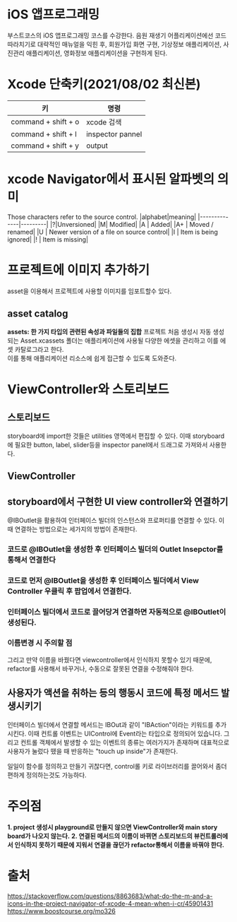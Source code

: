 # iOS 앱프로그래밍
부스트코스의 iOS 앱프로그래밍 코스를 수강한다.
음원 재생기 어플리케이션에선 코드 따라치기로 대략적인 매뉴얼을 익힌 후, 회원가입 화면 구현, 기상정보 애플리케이션, 사진관리 애플리케이션, 영화정보 애플리케이션을 구현하게 된다. 

# Xcode 단축키(2021/08/02 최신본)
|키|명령|
|--------------------------|---------------------|
|command + shift + o| xcode 검색|
|command + shift + l| inspector pannel|
|command + shift + y| output|




# xcode Navigator에서 표시된 알파벳의 의미
Those characters refer to the source control.
|alphabet|meaning|
|--------------|---------|
|?|Unversioned|
|M| Modified|
|A | Added|
|A+ | Moved / renamed|
|U | Newer version of a file on source control|
|I | Item is being ignored|
|! | Item is missing|

# 프로젝트에 이미지 추가하기
asset을 이용해서 프로젝트에 사용할 이미지를 임포트할수 있다. 
## asset catalog
**assets: 한 가지 타입의 관련된 속성과 파일들의 집합**
프로젝트 처음 생성시 자동 생성되는 Asset.xcassets 폴더는 애플리케이션에 사용될 다양한 에셋을 관리하고 이를 에셋 카탈로그라고 한다.      
이를 통해 애플리케이션 리소스에 쉽게 접근할 수 있도록 도와준다.     
# ViewController와 스토리보드
## 스토리보드
storyboard에 import한 것들은 utilities 영역에서 편집할 수 있다. 이때 storyboard에 필요한 button, label, slider등을 inspector panel에서 드래그로 가져와서 사용한다.       
## ViewController
## storyboard에서 구현한 UI view controller와 연결하기
@IBOutlet을 활용하여 인터페이스 빌더의 인스턴스와 프로퍼티를 연결할 수 있다.
이때 연결하는 방법으로는 세가지의 방법이 존재한다.
### 코드로 @IBOutlet을 생성한 후 인터페이스 빌더의 Outlet Insepctor를 통해서 연결한다

### 코드로 먼저 @IBOutlet을 생성한 후 인터페이스 빌더에서 View Controller 우클릭 후 팝업에서 연결한다.
### 인터페이스 빌더에서 코드로 끌어당겨 연결하면 자동적으로 @IBOutlet이 생성된다.
### 이름변경 시 주의할 점 
그리고 만약 이름을 바꿨다면 viewcontroller에서 인식하지 못할수 있기 때문에, refactor를 사용해서 바꾸거나, 수동으로 잘못된 연결을 수정해줘야 한다.

## 사용자가 액션을 취하는 등의 행동시 코드에 특정 메서드 발생시키기
인터페이스 빌더에서 연결할 메서드는 IBOut과 같이 "IBAction"이라는 키워드를 추가시킨다.
이때 컨트롤 이벤트는 UIControl에 Event라는 타입으로 정의되어 있습니다. 그리고 컨트롤 객체에서 발생할 수 있는 이벤트의 종류는 여러가지가 존재하며 대표적으로 사용자가 눌렀다 뗐을 때 반응하는 "touch up inside"가 존재한다.

일일이 함수를 정의하고 만들기 귀찮다면, control롤 키로 라이브러리를 끌어와서 좀더 편하게 정의하는것도 가능하다.

# 주의점
**1. project 생성시 playground로 만들지 않으면 ViewController와 main story board가 나오지 않는다.**
**2. 연결된 메서드의 이름이 바뀌면 스토리보드의 뷰컨트롤러에서 인식하지 못하기 때문에 지워서 연결을 끊던가 refactor통해서 이름을 바꿔야 한다.**
# 출처
https://stackoverflow.com/questions/8863683/what-do-the-m-and-a-icons-in-the-project-navigator-of-xcode-4-mean-when-i-cr/45901431
https://www.boostcourse.org/mo326
